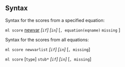 ## Syntax

Syntax for the scores from a specified equation:

`ml score`
[newvar](http://www.stata.com/help.cgi?newvar)
_\[`if`\] \[`in`\]_ \[`, equation(eqname)`
`missing` \]

Syntax for the scores from all equations:

`ml score newvarlist` _\[`if`\] \[`in`\]_
\[`, missing`\]

`ml score` \[`type`\] `stub*` _\[`if`\]
\[`in`\]_ \[`, missing`\]
